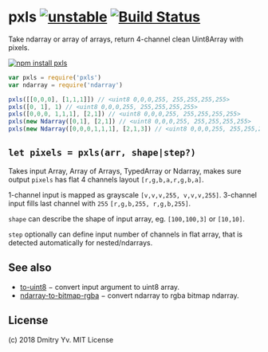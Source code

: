 # pxls [![unstable](https://img.shields.io/badge/stability-unstable-green.svg)](http://github.com/badges/stability-badges) [![Build Status](https://travis-ci.org/dy/pxls.svg?branch=master)](https://travis-ci.org/dy/pxls)

Take ndarray or array of arrays, return 4-channel clean Uint8Array with pixels.

[![npm install pxls](https://nodei.co/npm/pxls.png?mini=true)](https://npmjs.org/package/pxls/)

```js
var pxls = require('pxls')
var ndarray = require('ndarray')

pxls([[0,0,0], [1,1,1]]) // <uint8 0,0,0,255, 255,255,255,255>
pxls([0, 1], 1) // <uint8 0,0,0,255, 255,255,255,255>
pxls([0,0,0, 1,1,1], [2,1]) // <uint8 0,0,0,255, 255,255,255,255>
pxls(new Ndarray([0,1], [2,1]) // <uint8 0,0,0,255, 255,255,255,255>
pxls(new Ndarray([0,0,0,1,1,1], [2,1,3]) // <uint8 0,0,0,255, 255,255,255,255>
```

## `let pixels = pxls(arr, shape|step?)`

Takes input Array, Array of Arrays, TypedArray or Ndarray, makes sure output `pixels` has flat 4 channels layout `[r,g,b,a,r,g,b,a]`.

1-channel input is mapped as grayscale `[v,v,v,255, v,v,v,255]`. 3-channel input fills last channel with `255` `[r,g,b,255, r,g,b,255]`.

`shape` can describe the shape of input array, eg. `[100,100,3]` or `[10,10]`.

`step` optionally can define input number of channels in flat array, that is detected automatically for nested/ndarrays.


## See also

* [to-uint8](https://ghub.io/to-uint8) − convert input argument to uint8 array.
* [ndarray-to-bitmap-rgba](https://github.com/Jam3/ndarray-bitmap-to-rgba) − convert ndarray to rgba bitmap ndarray.

## License

(c) 2018 Dmitry Yv. MIT License
